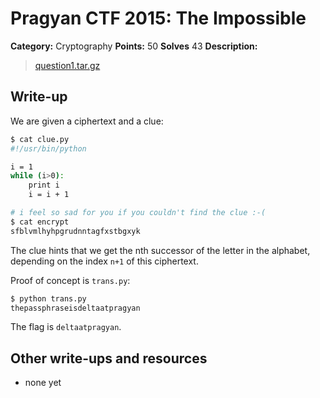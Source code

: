 # Pragyan CTF 2015: The Impossible

**Category:** Cryptography
**Points:** 50
**Solves** 43
**Description:**

> [question1.tar.gz](question1.tar.gz)

## Write-up

We are given a ciphertext and a clue:

```bash
$ cat clue.py
#!/usr/bin/python

i = 1
while (i>0):
	print i
	i = i + 1

# i feel so sad for you if you couldn't find the clue :-(
$ cat encrypt
sfblvmlhyhpgrudnntagfxstbgxyk
```

The clue hints that we get the nth successor of the letter in the alphabet, depending on the index `n+1` of this ciphertext.

Proof of concept is `trans.py`:

```bash
$ python trans.py
thepassphraseisdeltaatpragyan
```

The flag is `deltaatpragyan`.

## Other write-ups and resources

* none yet
